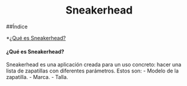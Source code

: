 <h1 align="center"> Sneakerhead </h1>
##Índice

*[¿Qué es Sneakerhead?](#¿Qué-es-Sneakerhead?)


<h4 id=#¿Qué-es-Sneakerhead?>¿Qué es Sneakerhead?</h4>
Sneakerhead es una aplicación creada para un uso concreto: hacer una lista de zapatillas con diferentes parámetros. Estos son:
  - Modelo de la zapatilla.
  - Marca.
  - Talla.


